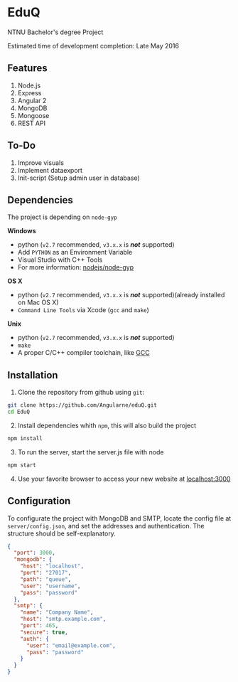 # EduQ

NTNU Bachelor's degree Project

Estimated time of development completion: Late May 2016

## Features

1. Node.js
2. Express
3. Angular 2
4. MongoDB
5. Mongoose
6. REST API

## To-Do

1. Improve visuals
2. Implement dataexport
3. Init-script (Setup admin user in database)


## Dependencies

The project is depending on `node-gyp`

**Windows**
  * python (`v2.7` recommended, `v3.x.x` is __*not*__ supported)
  * Add `PYTHON` as an Environment Variable
  * Visual Studio with C++ Tools
  * For more information: [nodejs/node-gyp](https://github.com/nodejs/node-gyp#installation)


**OS X**
  * python (`v2.7` recommended, `v3.x.x` is __*not*__ supported)(already installed on Mac OS X)
  * `Command Line Tools` via Xcode (`gcc` and `make`)

**Unix**
  * python (`v2.7` recommended, `v3.x.x` is __*not*__ supported)
  * `make`
  * A proper C/C++ compiler toolchain, like [GCC](https://gcc.gnu.org)


## Installation

1. Clone the repository from github using `git`:

  ``` bash
git clone https://github.com/Angularne/eduQ.git
cd EduQ
  ```

2. Install dependencies whith `npm`, this will also build the project
  ``` bash
npm install
  ```

3. To run the server, start the server.js file with node
  ``` bash
npm start
  ```
4. Use your favorite browser to access your new website at [localhost:3000](http://localhost:3000)

## Configuration
  To configurate the project with MongoDB and SMTP, locate the config file at `server/config.json`, and set the addresses and authentication. The structure should be self-explanatory.
  ``` json
  {
    "port": 3000,
    "mongodb": {
      "host": "localhost",
      "port": "27017",
      "path": "queue",
      "user": "username",
      "pass": "password"
    },
    "smtp": {
      "name": "Company Name",
      "host": "smtp.example.com",
      "port": 465,
      "secure": true,
      "auth": {
        "user": "email@example.com",
        "pass": "password"
      }
    }
  }

  ```
